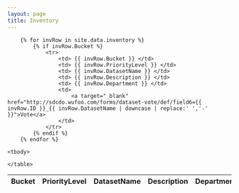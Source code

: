 ```yaml
---
layout: page
title: Inventory
---
```


<div id="inventory-table">
    <table 
    cellpadding="0" 
    cellspacing="0" 
    border="0" 
    class="table table-striped table-condensed" 
    id="invTable">
    <thead>
        <tr>
            <th>Bucket</th>
            <th>PriorityLevel</th>
            <th>DatasetName</th>
            <th>Description</th>
            <th>Department</th>
            <th>Vote</th>
        </tr>
    </thead>
    <tbody>

        {% for invRow in site.data.inventory %}
            {% if invRow.Bucket %}
                <tr>
                    <td> {{ invRow.Bucket }} </td>
                    <td> {{ invRow.PriorityLevel }} </td>
                    <td> {{ invRow.DatasetName }} </td>
                    <td> {{ invRow.Description }} </td>
                    <td> {{ invRow.Department }} </td>
                    <td> 
                        <a target="_blank" href="http://sdcdo.wufoo.com/forms/dataset-vote/def/field6={{ invRow.ID }}_{{ invRow.DatasetName | downcase | replace:' ','-' }}">Vote</a> 
                    </td>
                </tr>
            {% endif %}
        {% endfor %}

    <tbody>

    </table>
</div>
